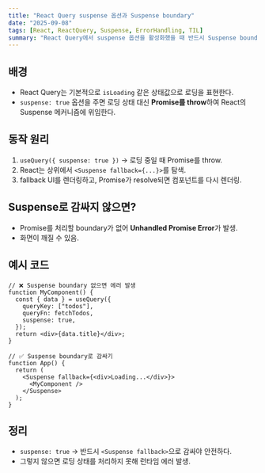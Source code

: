 ```yaml
---
title: "React Query suspense 옵션과 Suspense boundary"
date: "2025-09-08"
tags: [React, ReactQuery, Suspense, ErrorHandling, TIL]
summary: "React Query에서 suspense 옵션을 활성화했을 때 반드시 Suspense boundary로 감싸야 하는 이유를 정리합니다."
---
```


## 배경

- React Query는 기본적으로 `isLoading` 같은 상태값으로 로딩을 표현한다.
- `suspense: true` 옵션을 주면 로딩 상태 대신 **Promise를 throw**하여 React의 Suspense 메커니즘에 위임한다.

## 동작 원리

1. `useQuery({ suspense: true })` → 로딩 중일 때 Promise를 throw.
2. React는 상위에서 `<Suspense fallback={...}>`를 탐색.
3. fallback UI를 렌더링하고, Promise가 resolve되면 컴포넌트를 다시 렌더링.

## Suspense로 감싸지 않으면?

- Promise를 처리할 boundary가 없어 **Unhandled Promise Error**가 발생.
- 화면이 깨질 수 있음.

## 예시 코드

```tsx
// ❌ Suspense boundary 없으면 에러 발생
function MyComponent() {
  const { data } = useQuery({
    queryKey: ["todos"],
    queryFn: fetchTodos,
    suspense: true,
  });
  return <div>{data.title}</div>;
}

// ✅ Suspense boundary로 감싸기
function App() {
  return (
    <Suspense fallback={<div>Loading...</div>}>
      <MyComponent />
    </Suspense>
  );
}
```

## 정리

- `suspense: true` → 반드시 `<Suspense fallback>`으로 감싸야 안전하다.
- 그렇지 않으면 로딩 상태를 처리하지 못해 런타임 에러 발생.
